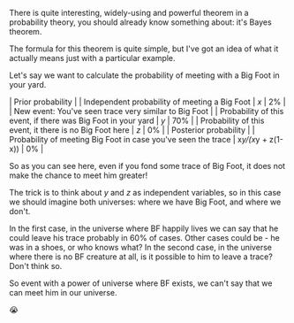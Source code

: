 There is quite interesting, widely-using and powerful theorem in a probability theory, you should already know something about:
it's Bayes theorem.

The formula for this theorem is quite simple, but I've got an idea of what it actually means just with a particular example.

Let's say we want to calculate the probability of meeting with a Big Foot in your yard.

| Prior probability |
| Independent probability of meeting a Big Foot | _x_ | 2% |
| New event: You've seen trace very similar to Big Foot |
| Probability of this event, if there was Big Foot in your yard | _y_ | 70% |
| Probability of this event, it there is no Big Foot here | _z_ | 0% |
| Posterior probability |
| Probability of meeting Big Foot in case you've seen the trace | x*y/(x*y + z(1-x)) | 0% |

So as you can see here, even if you fond some trace of Big Foot, it does not make the chance to meet him greater!

The trick is to think about _y_ and _z_ as independent variables, so in this case we should imagine both universes: where we have Big Foot, and where we don't.

In the first case, in the universe where BF happily lives we can say that he could leave his trace probably in 60% of cases. Other cases could be - he was in a shoes, or who knows what?
In the second case, in the universe where there is no BF creature at all, is it possible to him to leave a trace? Don't think so.

So event with a power of universe where BF exists, we can't say that we can meet him in our universe.

:sob:
